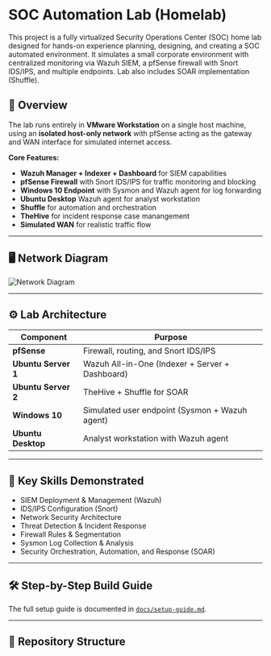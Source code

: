 # SOC Automation Lab (Homelab)
This project is a fully virtualized Security Operations Center (SOC) home lab designed for hands-on experience planning, designing, and creating a SOC automated environment. It simulates a small corporate environment with centralized monitoring via Wazuh SIEM, a pfSense firewall with Snort IDS/IPS, and multiple endpoints. Lab also includes SOAR implementation (Shuffle).

## 📌 Overview
The lab runs entirely in **VMware Workstation** on a single host machine, using an **isolated host-only network** with pfSense acting as the gateway and WAN interface for simulated internet access.

**Core Features:**
- **Wazuh Manager + Indexer + Dashboard** for SIEM capabilities
- **pfSense Firewall** with Snort IDS/IPS for traffic monitoring and blocking
- **Windows 10 Endpoint** with Sysmon and Wazuh agent for log forwarding
- **Ubuntu Desktop** Wazuh agent for analyst workstation
- **Shuffle** for automation and orchestration
- **TheHive** for incident response case manangement
- **Simulated WAN** for realistic traffic flow

---

## 🖥️ Network Diagram
![Network Diagram](https://drive.google.com/file/d/137K6W_xPWLbAi6AzhgTBLEnA_tYVT3xa/view?usp=sharing)

---

## ⚙️ Lab Architecture

| Component           | Purpose                                            |
|---------------------|----------------------------------------------------|
| **pfSense**         | Firewall, routing, and Snort IDS/IPS               |
| **Ubuntu Server 1** | Wazuh All-in-One (Indexer + Server + Dashboard)    |
| **Ubuntu Server 2** | TheHive + Shuffle for SOAR                         |
| **Windows 10**      | Simulated user endpoint (Sysmon + Wazuh agent)     |
| **Ubuntu Desktop**  | Analyst workstation with Wazuh agent               |

---

## 🔑 Key Skills Demonstrated
- SIEM Deployment & Management (Wazuh)
- IDS/IPS Configuration (Snort)
- Network Security Architecture
- Threat Detection & Incident Response
- Firewall Rules & Segmentation
- Sysmon Log Collection & Analysis
- Security Orchestration, Automation, and Response (SOAR)

---

## 🛠️ Step-by-Step Build Guide
The full setup guide is documented in [`docs/setup-guide.md`](docs/setup-guide.md).

---

## 📂 Repository Structure

